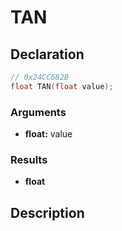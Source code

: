 # TAN

## Declaration
```cpp
// 0x24CC682B
float TAN(float value);
```

### Arguments
- **float:** value

### Results
- **float**

## Description
